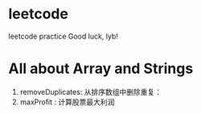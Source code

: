 # leetcode
leetcode practice
Good luck, lyb!

# All about Array and Strings
1. removeDuplicates: 从排序数组中删除重复：
2. maxProfit       : 计算股票最大利润